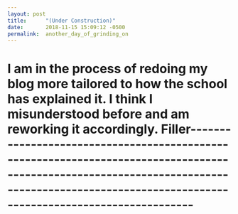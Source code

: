 ```yaml
---
layout: post
title:      "(Under Construction)"
date:       2018-11-15 15:09:12 -0500
permalink:  another_day_of_grinding_on
---
```



# I am in the process of redoing my blog more tailored to how the school has explained it. I think I misunderstood before and am reworking it accordingly. Filler-----------------------------------------------------------------------------------------------------------------------------------------------------------------------------------------------
